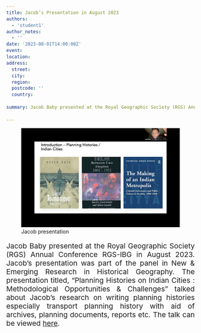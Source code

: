 ```yaml
---
title: Jacob’s Presentation in August 2023
authors:
  - 'student1'
author_notes:
  - ''
date: '2023-08-01T14:00:00Z'
event: 
location: 
address:
  street: 
  city: 
  region: 
  postcode: ''
  country: 

summary: Jacob Baby presented at the Royal Geographic Society (RGS) Annual Conference RGS-IBG in August 2023.

---
```

<figure>
  <img src="jacob_presentation.jpg" alt="my img"/>
  <figcaption> Jacob presentation </figcaption>
</figure>

<p align="justify" style="font-size: 19px">Jacob Baby presented at the Royal Geographic Society (RGS) Annual Conference RGS-IBG in August 2023. Jacob’s presentation was part of the panel in New & Emerging Research in Historical Geography. The presentation titled, “Planning Histories on Indian Cities : Methodological Opportunities & Challenges” talked about Jacob’s research on writing planning histories especially transport planning history with aid of archives, planning documents, reports etc. The talk can be viewed <a href="https://vimeo.com/860885915/98df9c22ed?ts=2884000&share=copy" target="_blank">here</a>. </p> 